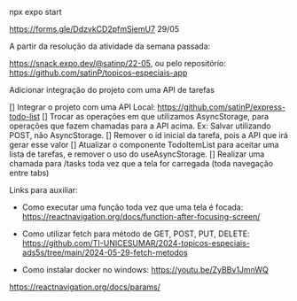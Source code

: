 npx expo start


https://forms.gle/DdzvkCD2pfmSiemU7 29/05

A partir da resolução da atividade da semana passada: 

https://snack.expo.dev/@satinp/22-05, ou pelo repositório: https://github.com/satinP/topicos-especiais-app

Adicionar integração do projeto com uma API de tarefas

[] Integrar o projeto com uma API Local: https://github.com/satinP/express-todo-list
[] Trocar as operações em que utilizamos AsyncStorage, para operações que fazem chamadas para a API acima. Ex: Salvar utilizando POST, não AsyncStorage.
[] Remover o id inicial da tarefa, pois a API que irá gerar esse valor
[] Atualizar o componente TodoItemList para aceitar uma lista de tarefas, e remover o uso do useAsyncStorage.
[] Realizar uma chamada para /tasks toda vez que a tela for carregada (toda navegação entre tabs)

Links para auxiliar:

* Como executar uma função toda vez que uma tela é focada: https://reactnavigation.org/docs/function-after-focusing-screen/

* Como utilizar fetch para método de GET, POST, PUT, DELETE: https://github.com/TI-UNICESUMAR/2024-topicos-especiais-ads5s/tree/main/2024-05-29-fetch-metodos

* Como instalar docker no windows: https://youtu.be/ZyBBv1JmnWQ


https://reactnavigation.org/docs/params/